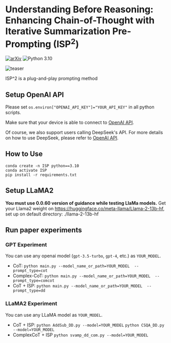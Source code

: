 # Understanding Before Reasoning: Enhancing Chain-of-Thought with Iterative Summarization Pre-Prompting (ISP<sup>2</sup>)

[![arXiv](https://img.shields.io/badge/arXiv-Paper-<COLOR>.svg)](https://arxiv.org/abs/2501.04341)
![Python 3.10](https://img.shields.io/badge/python-3.10-green.svg)


![teaser](pics/teaser.png)

ISP^2 is a plug-and-play prompting method

## Setup OpenAI API

Please set `os.environ["OPENAI_API_KEY"]="YOUR_API_KEY"` in all python scripts.

Make sure that your device is able to connect to [OpenAI API](https://platform.openai.com/docs/api-reference). 

Of course, we also support users calling DeepSeek's API. For more details on how to use DeepSeek, please refer to [OpenAI API](https://api-docs.deepseek.com/zh-cn/).

## How to Use

```
conda create -n ISP python==3.10
conda activate ISP
pip install -r requirements.txt
```



## Setup LLaMA2
**You must use 0.0.60 version of guidance while testing LlaMa models.**
Get your Llama2 weight on https://huggingface.co/meta-llama/Llama-2-13b-hf, set up on default directory: ./llama-2-13b-hf 


## Run paper experiments
### GPT Experiment
You can use any openai model (`gpt-3.5-turbo`, `gpt-4`, etc.) as `YOUR_MODEL`.
- CoT:
`python main.py --model_name_or_path=YOUR_MODEL  --prompt_type=cot`
- Complex-CoT:
`python main.py --model_name_or_path=YOUR_MODEL  --prompt_type=comcot`
- CoT + ISP:
`python main.py --model_name_or_path=YOUR_MODEL  --prompt_type=dd`

### LLaMA2 Experiment
You can use any LLaMA model as `YOUR_MODEL`.
- CoT + ISP:
`python AddSub_DD.py --model=YOUR_MODEL`
`python CSQA_DD.py --model=YOUR_MODEL`
- ComplexCoT + ISP
`python svamp_dd_com.py --model=YOUR_MODEL`

